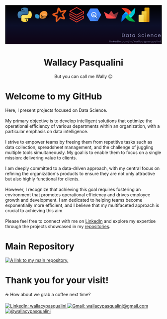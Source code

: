 <a href="https://www.linkedin.com/in/wallacypasqualini/" rel="noreferrer noopener" target="_blank">
  <img src="https://github.com/WallPasq/WallPasq/blob/main/assets/banner.png" alt="Languages ​​and frameworks icons: Python, scikit-learn, Spark, Databricks, BigQuery, Streamlit, Airflow, PowerBI." rel="noreferrer noopener" target="_blank">
</a>

<div align="center">
  <h1>Wallacy Pasqualini</h1>
  <p>But you can call me Wally 😉</p>
</div>

<h1>Welcome to my GitHub</h1>
<p>
   Here, I present projects focused on Data Science. <br /> <br />
   My primary objective is to develop intelligent solutions that optimize the operational efficiency of various departments within an organization, with a particular emphasis on data intelligence. <br /> <br />
   I strive to empower teams by freeing them from repetitive tasks such as data collection, spreadsheet management, and the challenge of juggling multiple tools simultaneously. My goal is to enable them to focus on a single mission: delivering value to clients. <br /> <br />
   I am deeply committed to a data-driven approach, with my central focus on refining the organization's products to ensure they are not only attractive but also highly functional for clients. <br /> <br />
   However, I recognize that achieving this goal requires fostering an environment that promotes operational efficiency and drives employee growth and development. I am dedicated to helping teams become exponentially more efficient, and I believe that my multifaceted approach is crucial to achieving this aim. <br /> <br />
   Please feel free to connect with me on <a href="https://www.linkedin.com/in/wallacypasqualini/" rel="noreferrer noopener" target="_blank">LinkedIn</a> and explore my expertise through the projects showcased in my <a href="https://github.com/WallPasq?tab=repositories" rel="noreferrer noopener" target="_blank">repositories</a>.
</p>

<h1>Main Repository</h1>
<a href="https://github.com/WallPasq/projects" rel="noreferrer noopener" target="_blank">
  <img src="https://github-readme-stats.vercel.app/api/pin/?username=wallpasq&repo=projects&title_color=BEBEF2&icon_color=BEBEF2&text_color=BEBEF2&bg_color=0C0F29" alt="A link to my main repository." rel="noreferrer noopener" target="_blank">
</a>

<h1>Thank you for your visit!</h1>
<p>☕ How about we grab a coffee next time?</p>
<a href="https://www.linkedin.com/in/wallacypasqualini/" rel="noreferrer noopener" target="_blank">
  <img src="https://img.shields.io/badge/-LinkedIn-%230077B5?style=for-the-badge&logo=linkedin&logoColor=white" alt="LinkedIn: wallacypasqualini" rel="noreferrer noopener" target="_blank">
</a> 
<a href = "mailto:wallacypasqualini@gmail.com" rel="noreferrer noopener" target="_blank">
  <img src="https://img.shields.io/badge/-Gmail-%23333?style=for-the-badge&logo=gmail&logoColor=white" alt="Gmail: wallacypasqualini@gmail.com" rel="noreferrer noopener" target="_blank">
</a>
<a href="https://instagram.com/wallacypasqualini" rel="noreferrer noopener" target="_blank">
  <img src="https://img.shields.io/badge/-Instagram-%23E4405F?style=for-the-badge&logo=instagram&logoColor=white" alt="@wallacypasqualini" rel="noreferrer noopener" target="_blank">
</a>
